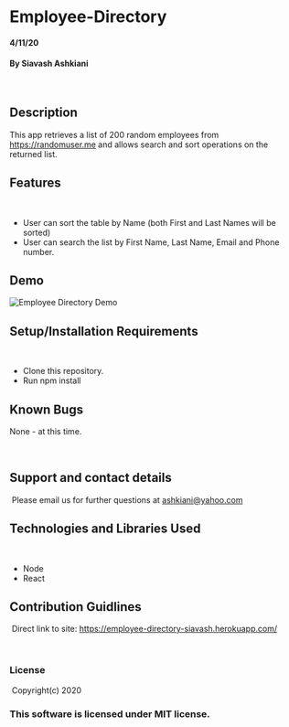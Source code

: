 # Employee-Directory
####  4/11/20
#### By Siavash Ashkiani
​
## Description
This app retrieves a list of 200 random employees from https://randomuser.me and allows search and sort operations on the returned list.

## Features
​
* User can sort the table by Name (both First and Last Names will be sorted)
* User can search the list by First Name, Last Name, Email and Phone number.

## Demo
![Employee Directory Demo](https://drive.google.com/uc?export=view&id=1UAXjHjt2WjjJvxOOy-AcdQMWrAwkQcBW)

## Setup/Installation Requirements
​
* Clone this repository.
* Run npm install
​
​
## Known Bugs

None - at this time​.

​
## Support and contact details
​
Please email us for further questions at ashkiani@yahoo.com
​
## Technologies and Libraries Used
​
* Node
* React
​
## Contribution Guidlines 
​
Direct link to site: https://employee-directory-siavash.herokuapp.com/

​
### License
​
Copyright(c) 2020 
​
### This software is licensed under MIT license.
